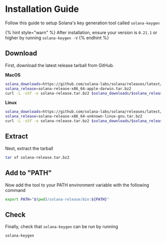# Installation Guide
Follow this guide to setup Solana's key generation tool called `solana-keygen`

{% hint style="warn" %}
After installation, ensure your version is `0.21.1` or higher by running `solana-keygen -V`
{% endhint %}

## Download
First, download the latest release tarball from GitHub.

**MacOS**
```bash
solana_downloads=https://github.com/solana-labs/solana/releases/latest/download
solana_release=solana-release-x86_64-apple-darwin.tar.bz2
curl -L -sSf -o solana-release.tar.bz2 $solana_downloads/$solana_release
```

**Linux**
```bash
solana_downloads=https://github.com/solana-labs/solana/releases/latest/download
solana_release=solana-release-x86_64-unknown-linux-gnu.tar.bz2
curl -L -sSf -o solana-release.tar.bz2 $solana_downloads/$solana_release
```

## Extract
Next, extract the tarball
```bash
tar xf solana-release.tar.bz2
```

## Add to "PATH"
Now add the tool to your PATH environment variable with the following command
```bash
export PATH="$(pwd)/solana-release/bin:${PATH}"
```

## Check
Finally, check that `solana-keygen` can be run by running
```bash
solana-keygen
```

